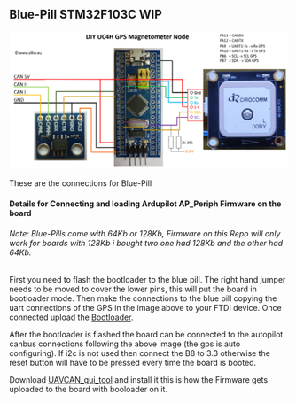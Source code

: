 

 ## Blue-Pill STM32F103C WIP

 ![QNU](/Blue-Pill_STM32F103/Images/Blue-Pill-Conn.jpg)

 These are the connections for Blue-Pill

 #### Details for Connecting and loading Ardupilot AP_Periph Firmware on the board

 ###### Note: Blue-Pills come with 64Kb or 128Kb, Firmware on this Repo will only work for boards with 128Kb i bought two one had 128Kb and the other had 64Kb.

First you need to flash the bootloader to the blue pill. The right hand jumper needs to be moved to cover the lower pins, this will put the board in bootloader mode. Then make the connections to the blue pill copying the uart connections of the GPS in the image above to your FTDI device. Once connected upload the [Bootloader](/Blue-Pill_STM32F103/Binaries/f103-GPS-Blue_bl.bin).

After the bootloader is flashed the board can be connected to the autopilot canbus connections following the above image (the gps is auto configuring).  If i2c is not used then connect the B8 to 3.3 otherwise the reset button will have to be pressed every time the board is booted.

Download [UAVCAN_gui_tool](https://uavcan.org/GUI_Tool/Overview/) and install it this is how the Firmware gets uploaded to the board with booloader on it.
